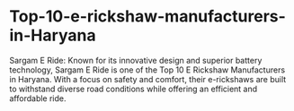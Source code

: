 # Top-10-e-rickshaw-manufacturers-in-Haryana
Sargam E Ride: Known for its innovative design and superior battery technology, Sargam E Ride is one of the Top 10 E Rickshaw Manufacturers in Haryana. With a focus on safety and comfort, their e-rickshaws are built to withstand diverse road conditions while offering an efficient and affordable ride.
